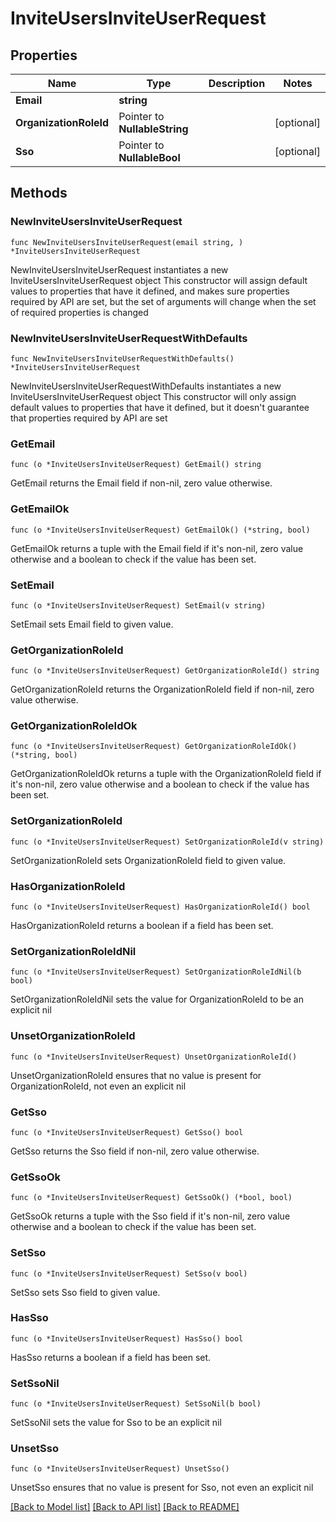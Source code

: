 # InviteUsersInviteUserRequest

## Properties

Name | Type | Description | Notes
------------ | ------------- | ------------- | -------------
**Email** | **string** |  | 
**OrganizationRoleId** | Pointer to **NullableString** |  | [optional] 
**Sso** | Pointer to **NullableBool** |  | [optional] 

## Methods

### NewInviteUsersInviteUserRequest

`func NewInviteUsersInviteUserRequest(email string, ) *InviteUsersInviteUserRequest`

NewInviteUsersInviteUserRequest instantiates a new InviteUsersInviteUserRequest object
This constructor will assign default values to properties that have it defined,
and makes sure properties required by API are set, but the set of arguments
will change when the set of required properties is changed

### NewInviteUsersInviteUserRequestWithDefaults

`func NewInviteUsersInviteUserRequestWithDefaults() *InviteUsersInviteUserRequest`

NewInviteUsersInviteUserRequestWithDefaults instantiates a new InviteUsersInviteUserRequest object
This constructor will only assign default values to properties that have it defined,
but it doesn't guarantee that properties required by API are set

### GetEmail

`func (o *InviteUsersInviteUserRequest) GetEmail() string`

GetEmail returns the Email field if non-nil, zero value otherwise.

### GetEmailOk

`func (o *InviteUsersInviteUserRequest) GetEmailOk() (*string, bool)`

GetEmailOk returns a tuple with the Email field if it's non-nil, zero value otherwise
and a boolean to check if the value has been set.

### SetEmail

`func (o *InviteUsersInviteUserRequest) SetEmail(v string)`

SetEmail sets Email field to given value.


### GetOrganizationRoleId

`func (o *InviteUsersInviteUserRequest) GetOrganizationRoleId() string`

GetOrganizationRoleId returns the OrganizationRoleId field if non-nil, zero value otherwise.

### GetOrganizationRoleIdOk

`func (o *InviteUsersInviteUserRequest) GetOrganizationRoleIdOk() (*string, bool)`

GetOrganizationRoleIdOk returns a tuple with the OrganizationRoleId field if it's non-nil, zero value otherwise
and a boolean to check if the value has been set.

### SetOrganizationRoleId

`func (o *InviteUsersInviteUserRequest) SetOrganizationRoleId(v string)`

SetOrganizationRoleId sets OrganizationRoleId field to given value.

### HasOrganizationRoleId

`func (o *InviteUsersInviteUserRequest) HasOrganizationRoleId() bool`

HasOrganizationRoleId returns a boolean if a field has been set.

### SetOrganizationRoleIdNil

`func (o *InviteUsersInviteUserRequest) SetOrganizationRoleIdNil(b bool)`

 SetOrganizationRoleIdNil sets the value for OrganizationRoleId to be an explicit nil

### UnsetOrganizationRoleId
`func (o *InviteUsersInviteUserRequest) UnsetOrganizationRoleId()`

UnsetOrganizationRoleId ensures that no value is present for OrganizationRoleId, not even an explicit nil
### GetSso

`func (o *InviteUsersInviteUserRequest) GetSso() bool`

GetSso returns the Sso field if non-nil, zero value otherwise.

### GetSsoOk

`func (o *InviteUsersInviteUserRequest) GetSsoOk() (*bool, bool)`

GetSsoOk returns a tuple with the Sso field if it's non-nil, zero value otherwise
and a boolean to check if the value has been set.

### SetSso

`func (o *InviteUsersInviteUserRequest) SetSso(v bool)`

SetSso sets Sso field to given value.

### HasSso

`func (o *InviteUsersInviteUserRequest) HasSso() bool`

HasSso returns a boolean if a field has been set.

### SetSsoNil

`func (o *InviteUsersInviteUserRequest) SetSsoNil(b bool)`

 SetSsoNil sets the value for Sso to be an explicit nil

### UnsetSso
`func (o *InviteUsersInviteUserRequest) UnsetSso()`

UnsetSso ensures that no value is present for Sso, not even an explicit nil

[[Back to Model list]](../README.md#documentation-for-models) [[Back to API list]](../README.md#documentation-for-api-endpoints) [[Back to README]](../README.md)


